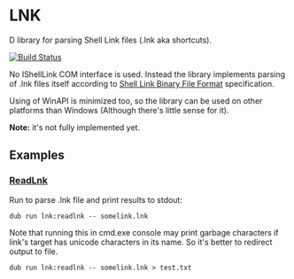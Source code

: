 # LNK

D library for parsing Shell Link files (.lnk aka shortcuts). 

[![Build Status](https://travis-ci.org/FreeSlave/lnk.svg?branch=master)](https://travis-ci.org/FreeSlave/lnk)

No IShellLink COM interface is used. Instead the library implements parsing of 
.lnk files itself according to [Shell Link Binary File Format](https://msdn.microsoft.com/en-us/library/dd871305.aspx) specification.

Using of WinAPI is minimized too, so the library can be used on other platforms 
than Windows (Although there's little sense for it).

**Note:** it's not fully implemented yet.

## Examples

### [ReadLnk](examples/readlnk/source/app.d)

Run to parse .lnk file and print results to stdout:

    dub run lnk:readlnk -- somelink.lnk

Note that running this in cmd.exe console may print garbage characters if 
link's target has unicode characters in its name. So it's better to redirect output to file.

    dub run lnk:readlnk -- somelink.lnk > test.txt
